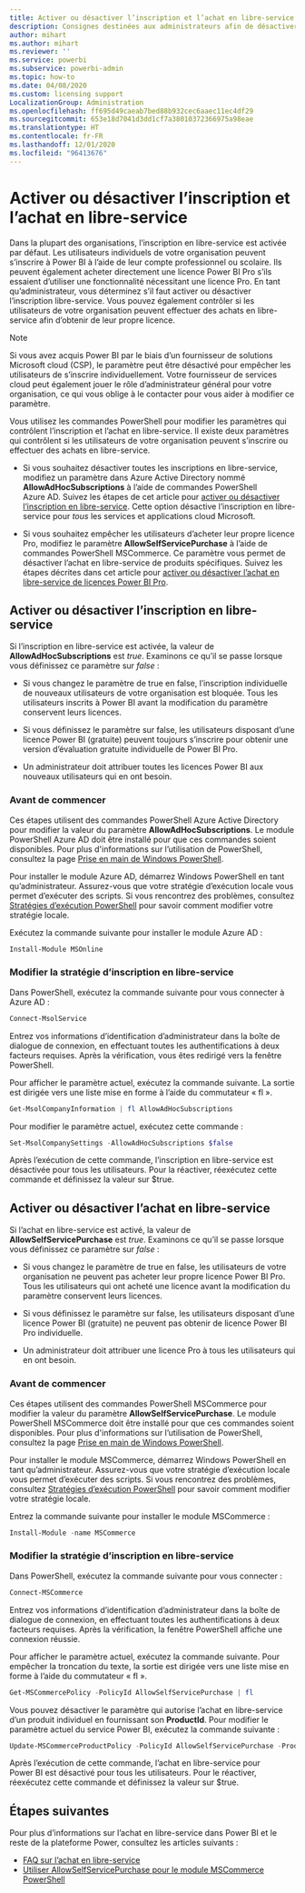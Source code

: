 ```yaml
---
title: Activer ou désactiver l’inscription et l’achat en libre-service
description: Consignes destinées aux administrateurs afin de désactiver la possibilité pour les utilisateurs de s’inscrire au service Power BI ou de mettre à niveau une licence.
author: mihart
ms.author: mihart
ms.reviewer: ''
ms.service: powerbi
ms.subservice: powerbi-admin
ms.topic: how-to
ms.date: 04/08/2020
ms.custom: licensing support
LocalizationGroup: Administration
ms.openlocfilehash: ff695d49caeab7bed88b932cec6aaec11ec4df29
ms.sourcegitcommit: 653e18d7041d3dd1cf7a38010372366975a98eae
ms.translationtype: HT
ms.contentlocale: fr-FR
ms.lasthandoff: 12/01/2020
ms.locfileid: "96413676"
---
```

# <a name="enable-or-disable-self-service-sign-up-and-purchasing"></a>Activer ou désactiver l’inscription et l’achat en libre-service

Dans la plupart des organisations, l’inscription en libre-service est activée par défaut. Les utilisateurs individuels de votre organisation peuvent s’inscrire à Power BI à l’aide de leur compte professionnel ou scolaire. Ils peuvent également acheter directement une licence Power BI Pro s’ils essaient d’utiliser une fonctionnalité nécessitant une licence Pro. En tant qu’administrateur, vous déterminez s’il faut activer ou désactiver l’inscription libre-service. Vous pouvez également contrôler si les utilisateurs de votre organisation peuvent effectuer des achats en libre-service afin d’obtenir de leur propre licence.

> [!NOTE]
>Si vous avez acquis Power BI par le biais d’un fournisseur de solutions Microsoft cloud (CSP), le paramètre peut être désactivé pour empêcher les utilisateurs de s’inscrire individuellement. Votre fournisseur de services cloud peut également jouer le rôle d’administrateur général pour votre organisation, ce qui vous oblige à le contacter pour vous aider à modifier ce paramètre.
>
>

Vous utilisez les commandes PowerShell pour modifier les paramètres qui contrôlent l’inscription et l’achat en libre-service. Il existe deux paramètres qui contrôlent si les utilisateurs de votre organisation peuvent s’inscrire ou effectuer des achats en libre-service.

- Si vous souhaitez désactiver toutes les inscriptions en libre-service, modifiez un paramètre dans Azure Active Directory nommé **AllowAdHocSubscriptions** à l’aide de commandes PowerShell Azure AD. Suivez les étapes de cet article pour [activer ou désactiver l’inscription en libre-service](#enable-or-disable-self-service-signup). Cette option désactive l’inscription en libre-service pour *tous* les services et applications cloud Microsoft.

- Si vous souhaitez empêcher les utilisateurs d’acheter leur propre licence Pro, modifiez le paramètre **AllowSelfServicePurchase** à l’aide de commandes PowerShell MSCommerce. Ce paramètre vous permet de désactiver l’achat en libre-service de produits spécifiques. Suivez les étapes décrites dans cet article pour [activer ou désactiver l’achat en libre-service de licences Power BI Pro](#enable-or-disable-self-service-purchase).

## <a name="enable-or-disable-self-service-signup"></a>Activer ou désactiver l’inscription en libre-service

Si l’inscription en libre-service est activée, la valeur de **AllowAdHocSubscriptions** est *true*. Examinons ce qu’il se passe lorsque vous définissez ce paramètre sur *false* :

- Si vous changez le paramètre de true en false, l’inscription individuelle de nouveaux utilisateurs de votre organisation est bloquée. Tous les utilisateurs inscrits à Power BI avant la modification du paramètre conservent leurs licences.

- Si vous définissez le paramètre sur false, les utilisateurs disposant d’une licence Power BI (gratuite) peuvent toujours s’inscrire pour obtenir une version d’évaluation gratuite individuelle de Power BI Pro.

- Un administrateur doit attribuer toutes les licences Power BI aux nouveaux utilisateurs qui en ont besoin.

### <a name="before-you-begin"></a>Avant de commencer

Ces étapes utilisent des commandes PowerShell Azure Active Directory pour modifier la valeur du paramètre **AllowAdHocSubscriptions**. Le module PowerShell Azure AD doit être installé pour que ces commandes soient disponibles. Pour plus d'informations sur l’utilisation de PowerShell, consultez la page [Prise en main de Windows PowerShell](/powershell/scripting/getting-started/getting-started-with-windows-powershell?view=powershell-7).

Pour installer le module Azure AD, démarrez Windows PowerShell en tant qu’administrateur. Assurez-vous que votre stratégie d’exécution locale vous permet d’exécuter des scripts. Si vous rencontrez des problèmes, consultez [Stratégies d’exécution PowerShell](/powershell/module/microsoft.powershell.core/about/about_execution_policies?view=powershell-7#powershell-execution-policies) pour savoir comment modifier votre stratégie locale.

Exécutez la commande suivante pour installer le module Azure AD :

```powershell
Install-Module MSOnline
```

### <a name="change-the-self-service-signup-policy"></a>Modifier la stratégie d’inscription en libre-service

Dans PowerShell, exécutez la commande suivante pour vous connecter à Azure AD :

```powershell
Connect-MsolService
```

Entrez vos informations d’identification d’administrateur dans la boîte de dialogue de connexion, en effectuant toutes les authentifications à deux facteurs requises. Après la vérification, vous êtes redirigé vers la fenêtre PowerShell.

Pour afficher le paramètre actuel, exécutez la commande suivante. La sortie est dirigée vers une liste mise en forme à l’aide du commutateur « fl ».

```powershell
Get-MsolCompanyInformation | fl AllowAdHocSubscriptions
```

Pour modifier le paramètre actuel, exécutez cette commande :

```powershell
Set-MsolCompanySettings -AllowAdHocSubscriptions $false
```

Après l’exécution de cette commande, l’inscription en libre-service est désactivée pour tous les utilisateurs. Pour la réactiver, réexécutez cette commande et définissez la valeur sur $true.

## <a name="enable-or-disable-self-service-purchase"></a>Activer ou désactiver l’achat en libre-service

Si l’achat en libre-service est activé, la valeur de **AllowSelfServicePurchase** est *true*. Examinons ce qu’il se passe lorsque vous définissez ce paramètre sur *false* :

- Si vous changez le paramètre de true en false, les utilisateurs de votre organisation ne peuvent pas acheter leur propre licence Power BI Pro. Tous les utilisateurs qui ont acheté une licence avant la modification du paramètre conservent leurs licences.

- Si vous définissez le paramètre sur false, les utilisateurs disposant d’une licence Power BI (gratuite) ne peuvent pas obtenir de licence Power BI Pro individuelle. 

- Un administrateur doit attribuer une licence Pro à tous les utilisateurs qui en ont besoin.

### <a name="before-you-begin"></a>Avant de commencer

Ces étapes utilisent des commandes PowerShell MSCommerce pour modifier la valeur du paramètre **AllowSelfServicePurchase**. Le module PowerShell MSCommerce doit être installé pour que ces commandes soient disponibles. Pour plus d'informations sur l’utilisation de PowerShell, consultez la page [Prise en main de Windows PowerShell](/powershell/scripting/getting-started/getting-started-with-windows-powershell?view=powershell-7).

Pour installer le module MSCommerce, démarrez Windows PowerShell en tant qu’administrateur. Assurez-vous que votre stratégie d’exécution locale vous permet d’exécuter des scripts. Si vous rencontrez des problèmes, consultez [Stratégies d’exécution PowerShell](/powershell/module/microsoft.powershell.core/about/about_execution_policies?view=powershell-7#powershell-execution-policies) pour savoir comment modifier votre stratégie locale.

Entrez la commande suivante pour installer le module MSCommerce :

```powershell
Install-Module -name MSCommerce
```

### <a name="change-the-self-service-signup-policy"></a>Modifier la stratégie d’inscription en libre-service

Dans PowerShell, exécutez la commande suivante pour vous connecter :

```powershell
Connect-MSCommerce
```

Entrez vos informations d’identification d’administrateur dans la boîte de dialogue de connexion, en effectuant toutes les authentifications à deux facteurs requises. Après la vérification, la fenêtre PowerShell affiche une connexion réussie.

Pour afficher le paramètre actuel, exécutez la commande suivante. Pour empêcher la troncation du texte, la sortie est dirigée vers une liste mise en forme à l’aide du commutateur « fl ».

```powershell
Get-MSCommercePolicy -PolicyId AllowSelfServicePurchase | fl
```

Vous pouvez désactiver le paramètre qui autorise l’achat en libre-service d’un produit individuel en fournissant son **ProductId**. Pour modifier le paramètre actuel du service Power BI, exécutez la commande suivante :

```powershell
Update-MSCommerceProductPolicy -PolicyId AllowSelfServicePurchase -ProductId CFQ7TTC0L3PB -Enabled $False
```

Après l’exécution de cette commande, l’achat en libre-service pour Power BI est désactivé pour tous les utilisateurs. Pour le réactiver, réexécutez cette commande et définissez la valeur sur $true.

## <a name="next-steps"></a>Étapes suivantes

Pour plus d’informations sur l’achat en libre-service dans Power BI et le reste de la plateforme Power, consultez les articles suivants :

- [FAQ sur l’achat en libre-service](/microsoft-365/commerce/subscriptions/self-service-purchase-faq?view=o365-worldwide#admin-capabilities)
- [Utiliser AllowSelfServicePurchase pour le module MSCommerce PowerShell](/microsoft-365/commerce/subscriptions/allowselfservicepurchase-powershell?view=o365-worldwide)